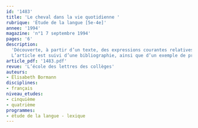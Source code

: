 ```yaml
---
id: '1483'
title: 'Le cheval dans la vie quotidienne '
rubrique: 'Étude de la langue [5e-4e]'
annee: '1994'
magazine: 'n°1 7 septembre 1994'
pages: '6'
description: 
  'Découverte, à partir d’un texte, des expressions courantes relatives au cheval. Élargissement de la connaissance du cheval du point de vue du vocabulaire et des références littéraires : proverbes, chevaux célèbres, étymologie, etc.
  L’article est suivi d’une bibliographie, ainsi que d’un exemple de production d’élève de quatrième.'
article_pdf: '1483.pdf'
revue: 'L’école des lettres des collèges'
auteurs:
- Élisabeth Bormann
disciplines:
- français
niveau_etudes:
- cinquième
- quatrième
programmes:
- étude de la langue - lexique
---
```

